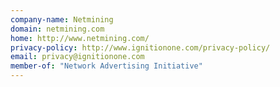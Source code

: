 ```yaml
---
company-name: Netmining
domain: netmining.com
home: http://www.netmining.com/
privacy-policy: http://www.ignitionone.com/privacy-policy/
email: privacy@ignitionone.com
member-of: "Network Advertising Initiative"
---
```





